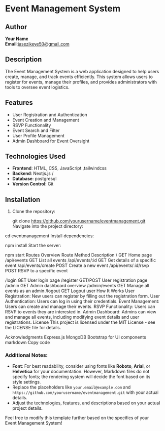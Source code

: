 # Event Management System

## Author
**Your Name**  
**Email**:jasezikeye50@gmail.com  

## Description
The Event Management System is a web application designed to help users create, manage, and track events efficiently. This system allows users to register for events, manage their profiles, and provides administrators with tools to oversee event logistics.

## Features
- User Registration and Authentication
- Event Creation and Management
- RSVP Functionality
- Event Search and Filter
- User Profile Management
- Admin Dashboard for Event Oversight

## Technologies Used
- **Frontend**: HTML, CSS, JavaScript ,tailwindcss
- **Backend**: Nextjs.js /
- **Database**: postgresql
- **Version Control**: Git

## Installation

1. Clone the repository:
 
   git clone https://github.com/yourusername/eventmanagement.git
Navigate into the project directory:

cd eventmanagement
Install dependencies:

npm install
Start the server:

npm start
Routes Overview
Route	Method	Description
/	GET	Home page
/api/events	GET	List all events
/api/events/:id	GET	Get details of a specific event
/api/events/create	POST	Create a new event
/api/events/:id/rsvp	POST	RSVP to a specific event

/login	GET	User login page
/register	GET/POST	User registration page
/admin	GET	Admin dashboard overview
/admin/events	GET	Manage all events as an admin
/logout	GET	Logout user
How It Works
User Registration: New users can register by filling out the registration form.
User Authentication: Users can log in using their credentials.
Event Management: Users can create and manage their events.
RSVP Functionality: Users can RSVP to events they are interested in.
Admin Dashboard: Admins can view and manage all events, including modifying event details and user registrations.
License
This project is licensed under the MIT License - see the LICENSE file for details.

Acknowledgments
Express.js
MongoDB
Bootstrap for UI components
markdown
Copy code

### Additional Notes:
- **Font**: For best readability, consider using fonts like **Roboto**, **Arial**, or **Helvetica** for your documentation. However, Markdown files do not specify fonts; the rendering system will decide the font based on its style settings.
- Replace the placeholders like `your.email@example.com` and `https://github.com/yourusername/eventmanagement.git` with your actual details.
- Adjust the technologies, features, and descriptions based on your actual project details.

Feel free to modify this template further based on the specifics of your Event Management System!
